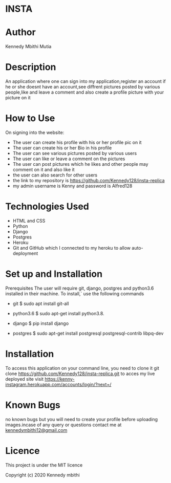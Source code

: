 # INSTA
# Author
Kennedy Mbithi Mutia

# Description
An application where one can sign into my application,register an account if he or she doesnt have an account,see diffrent pictures posted by various people,like and leave a comment and also create a profile picture with your picture on it

# How to Use
On signing into the website:

* The user can create his profile with his or her profile pic on it
* The user can create his or her Bio in his profile
* The user can see various pictures posted by various users
* The user can like or leave a comment on the pictures
* The user can post pictures which he likes and other people may comment on it and also like it
* the user can also search for other users
* the link to my repository is https://github.com/Kennedy128/insta-replica
* my admin username is Kenny and password is Alfred128
# Technologies Used
* HTML and CSS
* Python
* Django
* Postgres
* Heroku
* Git and GitHub which I connected to my heroku to allow auto-deployment
# Set up and Installation
Prerequisites The user will require git, django, postgres and python3.6 installed in their machine. To install,` use the following commands

* git $ sudo apt install git-all

* python3.6 $ sudo apt-get install python3.8.

* django $ pip install django

* postgres $ sudo apt-get install postgresql postgresql-contrib libpq-dev

# Installation
To access this application on your command line, you need to clone it git clone https://github.com/Kennedy128/insta-replica.git
to acces my live deployed site visit https://kenny-instagram.herokuapp.com/accounts/login/?next=/

# Known Bugs
no known bugs but you will need to create your profile before uploading images.incase of any query or questions contact me at kennedymbithi12@gmail.com


# Licence
This project is under the MIT licence

Copyright (c) 2020 Kennedy mbithi